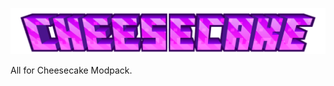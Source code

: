![title](https://github.com/CheesecakeTM/Cheesecake/blob/main/title.png)

All for Cheesecake Modpack.
